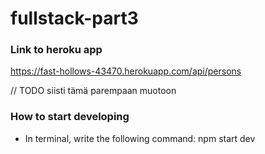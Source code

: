 # fullstack-part3

### Link to heroku app
https://fast-hollows-43470.herokuapp.com/api/persons 

// TODO siisti tämä parempaan muotoon

### How to start developing
- In terminal, write the following command:
npm start dev
